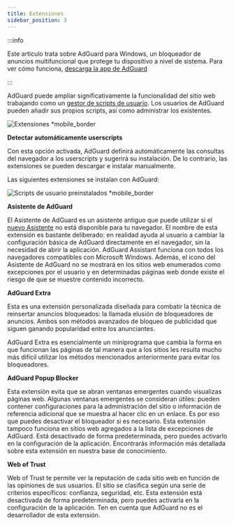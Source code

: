 ```yaml
---
title: Extensiones
sidebar_position: 3
---
```


:::info

Este artículo trata sobre AdGuard para Windows, un bloqueador de anuncios multifuncional que protege tu dispositivo a nivel de sistema. Para ver cómo funciona, [descarga la app de AdGuard](https://agrd.io/download-kb-adblock)

:::

AdGuard puede ampliar significativamente la funcionalidad del sitio web trabajando como un [gestor de scripts de usuario](/general/extensions.md). Los usuarios de AdGuard pueden añadir sus propios scripts, así como administrar los existentes.

![Extensiones \*mobile_border](https://cdn.adtidy.org/content/kb/ad_blocker/windows/overview/userscripts.png)

**Detectar automáticamente userscripts**

Con esta opción activada, AdGuard definirá automáticamente las consultas del navegador a los userscripts y sugerirá su instalación. De lo contrario, las extensiones se pueden descargar e instalar manualmente.

Las siguientes extensiones se instalan con AdGuard:

![Scripts de usuario preinstalados \*mobile_border](https://cdn.adtidy.org/content/kb/ad_blocker/windows/overview/preinstalled-userscripts.png)

**Asistente de AdGuard**

El Asistente de AdGuard es un asistente antiguo que puede utilizar si el [nuevo Asistente](/adguard-for-windows/browser-assistant.md) no está disponible para tu navegador. El nombre de esta extensión es bastante deliberado: en realidad ayuda al usuario a cambiar la configuración básica de AdGuard directamente en el navegador, sin la necesidad de abrir la aplicación. AdGuard Assistant funciona con todos los navegadores compatibles con Microsoft Windows. Además, el icono del Asistente de AdGuard no se mostrará en los sitios web enumerados como excepciones por el usuario y en determinadas páginas web donde existe el riesgo de que se muestre contenido incorrecto.

**AdGuard Extra**

Esta es una extensión personalizada diseñada para combatir la técnica de reinsertar anuncios bloqueados: la llamada elusión de bloqueadores de anuncios. Ambos son métodos avanzados de bloqueo de publicidad que siguen ganando popularidad entre los anunciantes.

AdGuard Extra es esencialmente un miniprograma que cambia la forma en que funcionan las páginas de tal manera que a los sitios les resulta mucho más difícil utilizar los métodos mencionados anteriormente para evitar los bloqueadores.

**AdGuard Popup Blocker**

Esta extensión evita que se abran ventanas emergentes cuando visualizas páginas web. Algunas ventanas emergentes se consideran útiles: pueden contener configuraciones para la administración del sitio o información de referencia adicional que se muestra al hacer clic en un enlace. Es por eso que puedes desactivar el bloqueador si es necesario. Esta extensión tampoco funciona en sitios web agregados a la lista de excepciones de AdGuard. Está desactivado de forma predeterminada, pero puedes activarlo en la configuración de la aplicación. Encontrarás información más detallada sobre esta extensión en nuestra base de conocimiento.

**Web of Trust**

Web of Trust te permite ver la reputación de cada sitio web en función de las opiniones de sus usuarios. El sitio se clasifica según una serie de criterios específicos: confianza, seguridad, etc. Esta extensión está desactivada de forma predeterminada, pero puedes activarla en la configuración de la aplicación. Ten en cuenta que AdGuard no es el desarrollador de esta extensión.
